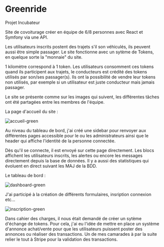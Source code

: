 # Greenride

 Projet Incubateur

 Site de covoiturage créer en équipe de 6/8 personnes avec React et Symfony via une API.
 
 Les utilisateurs inscrits postent des trajets s'il son véhiculés, ils peuvent aussi être simple passager. Le site fonctionne avec un sytème de Tokens,
 en quelque sorte la "monnaie" du site.
 
 1 kilomètre correspond à 1 token. Les utilisateurs consomment ces tokens quand ils participent aux trajets, le conducteurs est crédité des tokens utilisés par 
 son/ses passager(s). Ils ont la possibilité de vendre leur tokens non utilisés, par exemple si un utilisateur est juste conducteur mais jamais passager.

 Le site se présente comme sur les images qui suivent, les différentes tâches ont été partagées entre les membres de l'équipe.

 La page d'accueil du site :
 
![accueil-green](https://github.com/cedric-chimot/Greenride/assets/106061524/63704da0-7e2f-4deb-a43f-5c2bd328d0ec)

Au niveau du tableau de bord, j'ai créé une sidebar pour renvoyer aux différentes pages accessible pour le ou les administrateurs ainsi que le header
qui affiche l'identité de la personne connectée.

Dès qu'il se connecte, il est envoyé sur cette page directement. Les blocs affichent les utilisateurs inscrits, les alertes ou encore les messages
directement depuis la base de données. Il y a aussi des statistiques qui évoluent en direct suivant les MAJ de la BDD.

Le tableau de bord :

![dashboard-green](https://github.com/cedric-chimot/Greenride/assets/106061524/890668d5-652e-4bc6-a573-15323bf29a55)

J'ai participé à la création de différents formulaires, insription connexion etc... 

![inscription-green](https://github.com/cedric-chimot/Greenride/assets/106061524/614693a0-e474-443e-a7b2-8986b9a37d71)


Dans cahier des charges, il nous était demandé de créer un sytème d'échange de tokens. Pour cela, j'ai eu l'idée de mettre en place un système d'annonce achat/vente
pour que les utilisateurs puissent poster des annonces ou réaliser des transactions. Un de mes camarades à par la suite relier le tout à Stripe pour la validation des transactions.
